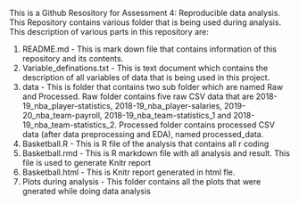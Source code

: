 This is a Github Resository for Assessment 4: Reproducible data analysis. This Repository contains various folder that is being used during analysis. 
This description of various parts in this repository are:
1) README.md - This is mark down file that contains information of this repository and its contents.
2) Variable_definations.txt - This is text document which contains the description of all variables of data that is being used in this project.
3) data - This is folder that contains two sub folder which are named Raw and Processed. Raw folder contains five raw CSV data that are 2018-19_nba_player-statistics, 2018-19_nba_player-salaries, 2019-20_nba_team-payroll, 2018-19_nba_team-statistics_1 and 2018-19_nba_team-statistics_2. Processed folder contains processed CSV data (after data preprocessing and EDA), named processed_data.
4) Basketball.R - This is R file of the analysis that contains all r coding
5) Basketball.rmd - This is R markdown file with all analysis and result. This file is used to generate Knitr report
6) Basketball.html - This is Knitr report generated in html fle.
7) Plots during analysis - This folder contains all the plots that were gnerated while doing data analysis

